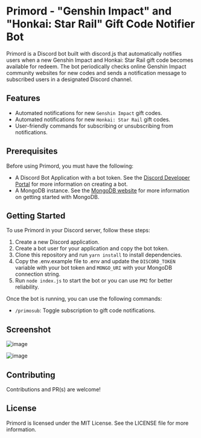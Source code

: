 # Primord - "Genshin Impact" and "Honkai: Star Rail" Gift Code Notifier Bot
Primord is a Discord bot built with discord.js that automatically notifies users when a new Genshin Impact and Honkai: Star Rail gift code becomes available for redeem.
The bot periodically checks online Genshin Impact community websites for new codes and sends a notification message to subscribed users in a designated Discord channel.

## Features
- Automated notifications for new `Genshin Impact` gift codes.
- Automated notifications for new `Honkai: Star Rail` gift codes.
- User-friendly commands for subscribing or unsubscribing from notifications.

## Prerequisites

Before using Primord, you must have the following:
- A Discord Bot Application with a bot token. See the [Discord Developer Portal](https://discord.com/developers/docs/intro) for more information on creating a bot.
- A MongoDB instance. See the [MongoDB website](https://www.mongodb.com/) for more information on getting started with MongoDB.

## Getting Started
To use Primord in your Discord server, follow these steps:

1. Create a new Discord application.
2. Create a bot user for your application and copy the bot token.
3. Clone this repository and run `yarn install` to install dependencies.
4. Copy the .env.example file to .env and update the `DISCORD_TOKEN` variable with your bot token and `MONGO_URI` with your MongoDB connection string.
5. Run `node index.js` to start the bot or you can use `PM2` for better reliability.

Once the bot is running, you can use the following commands:
- `/primosub`: Toggle subscription to gift code notifications.

## Screenshot
![image](https://user-images.githubusercontent.com/50010805/220254846-03a7b05e-e8e9-4be7-b4c7-8d75abf48061.png)

![image](https://github.com/n0uur/primord/assets/50010805/c444c79d-53a8-46dc-907f-dee59138b7bf)

## Contributing
Contributions and PR(s) are welcome!

## License
Primord is licensed under the MIT License. See the LICENSE file for more information.
